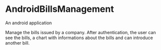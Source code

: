 # AndroidBillsManagement
An android application

Manage the bills issued by a company. After authentication, the user can see 
the bills, a chart with informations about the bills and can introduce another bill. 
